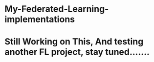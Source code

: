 # My-Federated-Learning-implementations
# Still Working on This, And testing another FL project, stay tuned.......
